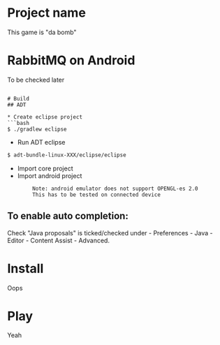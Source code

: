 # Project name
This game is "da bomb"

# RabbitMQ on Android
To be checked later
``` http://simonwdixon.wordpress.com/2011/06/03/getting-started-with-rabbitmq-on-android-part-1/

# Build
## ADT

* Create eclipse project
```bash
$ ./gradlew eclipse
```
* Run ADT eclipse 
```bash
$ adt-bundle-linux-XXX/eclipse/eclipse
```
* Import core project
* Import android project
```
		Note: android emulator does not support OPENGL-es 2.0
		This has to be tested on connected device
```

## To enable auto completion:
Check "Java proposals" is ticked/checked under - Preferences - Java - Editor - Content Assist - Advanced.

# Install
Oops

# Play
Yeah
